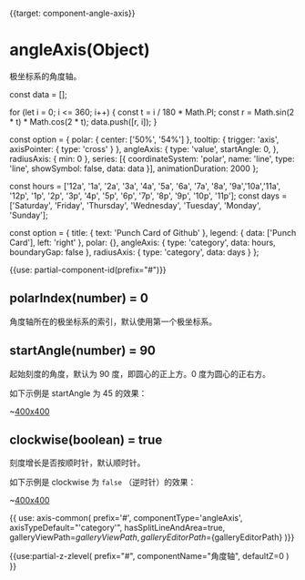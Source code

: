 
{{target: component-angle-axis}}

# angleAxis(Object)

极坐标系的角度轴。

<ExampleBaseOption name="two-number-axis" title="双数值轴" title-en="Two Number Axes">
const data = [];

for (let i = 0; i <= 360; i++) {
    const t = i / 180 * Math.PI;
    const r = Math.sin(2 * t) * Math.cos(2 * t);
    data.push([r, i]);
}

const option = {
    polar: {
        center: ['50%', '54%']
    },
    tooltip: {
        trigger: 'axis',
        axisPointer: {
            type: 'cross'
        }
    },
    angleAxis: {
        type: 'value',
        startAngle: 0,
    },
    radiusAxis: {
        min: 0
    },
    series: [{
        coordinateSystem: 'polar',
        name: 'line',
        type: 'line',
        showSymbol: false,
        data: data
    }],
    animationDuration: 2000
};
</ExampleBaseOption>

<ExampleBaseOption name="two-category-axis" title="双类目轴" title-en="Two Category Axes">

const hours = ['12a', '1a', '2a', '3a', '4a', '5a', '6a',
        '7a', '8a', '9a','10a','11a',
        '12p', '1p', '2p', '3p', '4p', '5p',
        '6p', '7p', '8p', '9p', '10p', '11p'];
const days = ['Saturday', 'Friday', 'Thursday',
        'Wednesday', 'Tuesday', 'Monday', 'Sunday'];

const option = {
    title: {
        text: 'Punch Card of Github'
    },
    legend: {
        data: ['Punch Card'],
        left: 'right'
    },
    polar: {},
    angleAxis: {
        type: 'category',
        data: hours,
        boundaryGap: false
    },
    radiusAxis: {
        type: 'category',
        data: days
    }
};
</ExampleBaseOption>

{{use: partial-component-id(prefix="#")}}

## polarIndex(number) = 0

角度轴所在的极坐标系的索引，默认使用第一个极坐标系。

## startAngle(number) = 90

<ExampleUIControlAngle default="90" min="-360" max="360" step="1" />

起始刻度的角度，默认为 90 度，即圆心的正上方。0 度为圆心的正右方。

如下示例是 startAngle 为 45 的效果：

~[400x400](${galleryViewPath}doc-example/polar-start-angle&edit=1&reset=1)

## clockwise(boolean) = true

<ExampleUIControlBoolean default="true" />

刻度增长是否按顺时针，默认顺时针。

如下示例是 clockwise 为 `false` （逆时针）的效果：

~[400x400](${galleryViewPath}doc-example/polar-anticlockwise&edit=1&reset=1)

{{ use: axis-common(
    prefix='#',
    componentType='angleAxis',
    axisTypeDefault="'category'",
    hasSplitLineAndArea=true,
    galleryViewPath=${galleryViewPath},
    galleryEditorPath=${galleryEditorPath}
)}}


{{use:partial-z-zlevel(
    prefix="#",
    componentName="角度轴",
    defaultZ=0
) }}